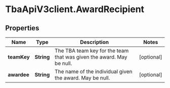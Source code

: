 # TbaApiV3client.AwardRecipient

## Properties
Name | Type | Description | Notes
------------ | ------------- | ------------- | -------------
**teamKey** | **String** | The TBA team key for the team that was given the award. May be null. | [optional] 
**awardee** | **String** | The name of the individual given the award. May be null. | [optional] 


